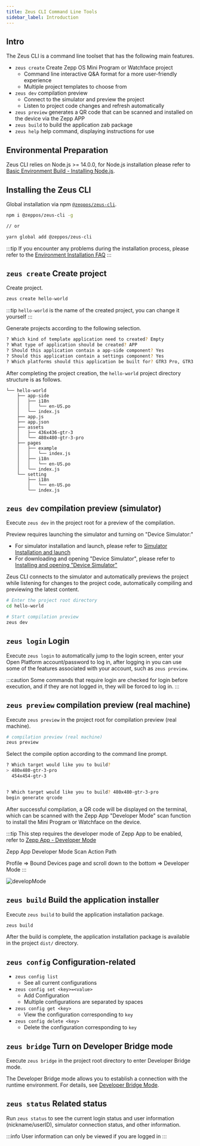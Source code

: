 ```yaml
---
title: Zeus CLI Command Line Tools
sidebar_label: Introduction
---
```


## Intro

The Zeus CLI is a command line toolset that has the following main features.

- `zeus create` Create Zepp OS Mini Program or Watchface project
  - Command line interactive Q&A format for a more user-friendly experience
  - Multiple project templates to choose from
- `zeus dev` compilation preview
  - Connect to the simulator and preview the project
  - Listen to project code changes and refresh automatically
- `zeus preview` generates a QR code that can be scanned and installed on the device via the Zepp APP
- `zeus build` to build the application zab package
- `zeus help` help command, displaying instructions for use

## Environmental Preparation

Zeus CLI relies on Node.js >= 14.0.0, for Node.js installation please refer to [Basic Environment Build - Installing Node.js](../../best-practice/Basic-environment-construction.mdx#installing-nodejs).

## Installing the Zeus CLI

Global installation via npm [`@zeppos/zeus-cli`](https://www.npmjs.com/package/@zeppos/zeus-cli).

```sh
npm i @zeppos/zeus-cli -g

// or

yarn global add @zeppos/zeus-cli
```

:::tip
If you encounter any problems during the installation process, please refer to the [Environment Installation FAQ](../../faq/env-setup.md)
:::

## `zeus create` Create project

Create project.

```sh
zeus create hello-world
```

:::tip
`hello-world` is the name of the created project, you can change it yourself
:::

Generate projects according to the following selection.

```sh
? Which kind of template application need to created? Empty
? What type of application should be created? APP
? Should this application contain a app-side component? Yes
? Should this application contain a settings component? Yes
? Which platforms should this application be built for? GTR3 Pro, GTR3
```

After completing the project creation, the `hello-world` project directory structure is as follows.

```tree
└── hello-world
    ├── app-side
    │   ├── i18n
    │   │   └── en-US.po
    │   └── index.js
    ├── app.js
    ├── app.json
    ├── assets
    │   ├── 436x436-gtr-3
    │   └── 480x480-gtr-3-pro
    ├── pages
    │   ├── example
    │   │   └── index.js
    │   ├── i18n
    │   │   └── en-US.po
    │   └── index.js
    └── setting
        ├── i18n
        │   └── en-US.po
        └── index.js
```

## `zeus dev` compilation preview (simulator)

Execute `zeus dev` in the project root for a preview of the compilation.

Preview requires launching the simulator and turning on "Device Simulator:"

- For simulator installation and launch, please refer to [Simulator Installation and launch](../simulator/setup.md)
- For downloading and opening "Device Simulator", please refer to [Installing and opening "Device Simulator"](../simulator/index.md#install-and-open-device-simulator)

Zeus CLI connects to the simulator and automatically previews the project while listening for changes to the project code, automatically compiling and previewing the latest content.

```sh
# Enter the project root directory
cd hello-world

# Start compilation preview
zeus dev
```

## `zeus login` Login

Execute `zeus login` to automatically jump to the login screen, enter your Open Platform account/password to log in, after logging in you can use some of the features associated with your account, such as `zeus preview`.

:::caution
Some commands that require login are checked for login before execution, and if they are not logged in, they will be forced to log in.
:::

## `zeus preview` compilation preview (real machine)

Execute `zeus preview` in the project root for compilation preview (real machine).

```sh
# compilation preview (real machine)
zeus preview
```

Select the compile option according to the command line prompt.

```sh
? Which target would like you to build?
> 480x480-gtr-3-pro
  454x454-gtr-3


? Which target would like you to build? 480x480-gtr-3-pro
begin generate qrcode
```

After successful compilation, a QR code will be displayed on the terminal, which can be scanned with the Zepp App "Developer Mode" scan function to install the Mini Program or Watchface on the device.

:::tip
This step requires the developer mode of Zepp App to be enabled, refer to [Zepp App - Developer Mode](../zepp-app.md)

Zepp App Developer Mode Scan Action Path

Profile => Bound Devices page and scroll down to the bottom => Developer Mode
:::

![developMode](/img/docs/guides/tools/studio/devmode.png)

## `zeus build` Build the application installer

Execute `zeus build` to build the application installation package.

```sh
zeus build
```

After the build is complete, the application installation package is available in the project `dist/` directory.

## `zeus config` Configuration-related

- `zeus config list`
  - See all current configurations
- `zeus config set <key>=<value>`
  - Add Configuration
  - Multiple configurations are separated by spaces
- `zeus config get <key>`
  - View the configuration corresponding to `key`
- `zeus config delete <key>`
  - Delete the configuration corresponding to `key`

## `zeus bridge` Turn on Developer Bridge mode

Execute `zeus bridge` in the project root directory to enter Developer Bridge mode.

The Developer Bridge mode allows you to establish a connection with the runtime environment. For details, see [Developer Bridge Mode](guides/faq/developer-bridge-mode.md).

## `zeus status` Related status

Run `zeus status` to see the current login status and user information (nickname/userID), simulator connection status, and other information.

:::info
User information can only be viewed if you are logged in
:::

